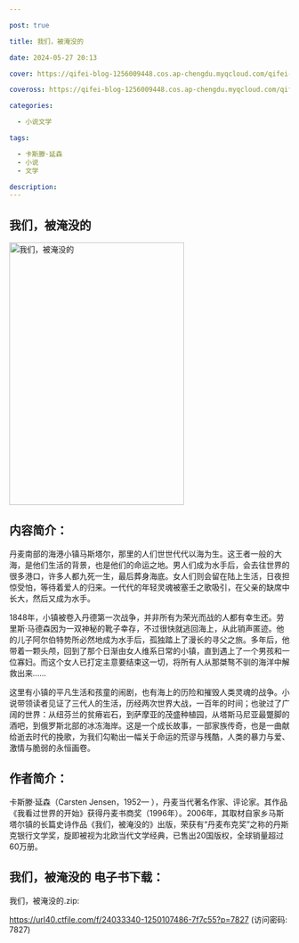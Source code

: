 ```yaml
---

post: true

title: 我们，被淹没的

date: 2024-05-27 20:13

cover: https://qifei-blog-1256009448.cos.ap-chengdu.myqcloud.com/qifei-blog/662605a30ea9cb14033cf1e1.jpg

coveross: https://qifei-blog-1256009448.cos.ap-chengdu.myqcloud.com/qifei-blog/662605a30ea9cb14033cf1e1.jpg

categories:

  - 小说文学

tags:

  - 卡斯滕·延森
  - 小说
  - 文学

description:
---
```


## 我们，被淹没的
<img alt="我们，被淹没的 " class="aligncenter loading" data-was-processed="true" decoding="async" fetchpriority="high" height="471" src="https://qifei-blog-1256009448.cos.ap-chengdu.myqcloud.com/qifei-blog/662605a30ea9cb14033cf1e1.jpg" style="cursor: zoom-in;" width="314"/>

## 内容简介：

丹麦南部的海港小镇马斯塔尔，那里的人们世世代代以海为生。这王者一般的大海，是他们生活的背景，也是他们的命运之地。男人们成为水手后，会去往世界的很多港口，许多人都九死一生，最后葬身海底。女人们则会留在陆上生活，日夜担惊受怕，等待着爱人的归来。一代代的年轻灵魂被塞壬之歌吸引，在父亲的缺席中长大，然后又成为水手。

1848年，小镇被卷入丹德第一次战争，并非所有为荣光而战的人都有幸生还。劳里斯·马德森因为一双神秘的靴子幸存，不过很快就逃回海上，从此销声匿迹。他的儿子阿尔伯特势所必然地成为水手后，孤独踏上了漫长的寻父之旅。多年后，他带着一颗头颅，回到了那个日渐由女人维系日常的小镇，直到遇上了一个男孩和一位寡妇。而这个女人已打定主意要结束这一切，将所有人从那桀骜不驯的海洋中解救出来……

这里有小镇的平凡生活和孩童的闹剧，也有海上的历险和摧毁人类灵魂的战争。小说带领读者见证了三代人的生活，历经两次世界大战，一百年的时间；也驶过了广阔的世界：从纽芬兰的贫瘠岩石，到萨摩亚的茂盛种植园，从塔斯马尼亚最蹩脚的酒吧，到俄罗斯北部的冰冻海岸。这是一个成长故事，一部家族传奇，也是一曲献给逝去时代的挽歌，为我们勾勒出一幅关于命运的荒谬与残酷，人类的暴力与爱、激情与脆弱的永恒画卷。

## 作者简介：

卡斯滕·延森（Carsten Jensen，1952— ），丹麦当代著名作家、评论家。其作品《我看过世界的开始》获得丹麦书商奖（1996年）。2006年，其取材自家乡马斯塔尔镇的长篇史诗作品《我们，被淹没的》出版，荣获有“丹麦布克奖”之称的丹斯克银行文学奖，旋即被视为北欧当代文学经典，已售出20国版权，全球销量超过60万册。

## 我们，被淹没的 电子书下载：
我们，被淹没的.zip: 

https://url40.ctfile.com/f/24033340-1250107486-7f7c55?p=7827 (访问密码: 7827)
